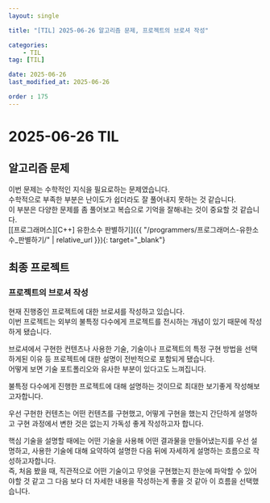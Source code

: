 ```yaml
---
layout: single

title: "[TIL] 2025-06-26 알고리즘 문제, 프로젝트의 브로셔 작성"

categories:
    - TIL
tag: [TIL]

date: 2025-06-26
last_modified_at: 2025-06-26

order : 175
---
```


# 2025-06-26 TIL

## 알고리즘 문제

이번 문제는 수학적인 지식을 필요로하는 문제였습니다.  
수학적으로 부족한 부분은 난이도가 쉽더라도 잘 풀어내지 못하는 것 같습니다.  
이 부분은 다양한 문제를 좀 풀어보고 복습으로 기억을 잘해내는 것이 중요할 것 같습니다.  
[[프로그래머스][C++] 유한소수 판별하기]({{ "/programmers/프로그래머스-유한소수_판별하기/" | relative_url }}){: target="_blank"}

## 최종 프로젝트

### 프로젝트의 브로셔 작성

현재 진행중인 프로젝트에 대한 브로셔를 작성하고 있습니다.  
이번 프로젝트는 외부의 불특정 다수에게 프로젝트를 전시하는 개념이 있기 때문에 작성하게 됐습니다.

브로셔에서 구현한 컨텐츠나 사용한 기술, 기술이나 프로젝트의 특정 구현 방법을 선택하게된 이유 등 프로젝트에 대한 설명이 전반적으로 포함되게 됐습니다.  
어떻게 보면 기술 포트폴리오와 유사한 부분이 있다고도 느껴집니다.

불특정 다수에게 진행한 프로젝트에 대해 설명하는 것이므로 최대한 보기좋게 작성해보고자합니다.

우선 구현한 컨텐츠는 어떤 컨텐츠를 구현했고, 어떻게 구현을 했는지 간단하게 설명하고 구현 과정에서 변한 것은 없는지 가독성 좋게 작성하고자 합니다.

핵심 기술을 설명할 때에는 어떤 기술을 사용해 어떤 결과물을 만들어냈는지를 우선 설명하고, 사용한 기술에 대해 요약하여 설명한 다음 뒤에 자세하게 설명하는 흐름으로 작성하고자합니다.  
즉, 처음 봤을 때, 직관적으로 어떤 기술이고 무엇을 구현했는지 한눈에 파악할 수 있어야할 것 같고 그 다음 보다 더 자세한 내용을 작성하는게 좋을 것 같아 이 흐름을 선택했습니다.